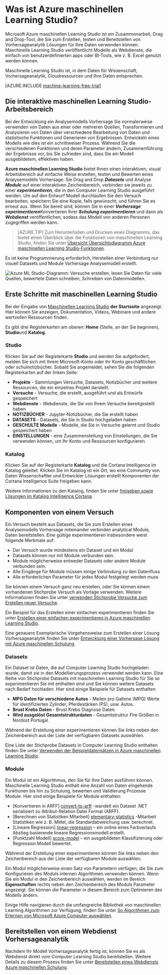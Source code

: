 <properties 
    pageTitle="Was ist Azure maschinellen Learning Studio? | Microsoft Azure"
    description="Übersicht über die Azure ML Studio ein Drag and Drop-Tool für das schnelle Erstellen von Datenmodellen aus einer Bibliothek sofort einsatzbereite von Algorithmen und Module."
    keywords="learning, Azure ml, ml Studio Azure-Computern"
    services="machine-learning"
    documentationCenter=""
    authors="garyericson"
    manager="jhubbard"
    editor="cgronlun"/>

<tags
    ms.service="machine-learning"
    ms.workload="data-services"
    ms.tgt_pltfrm="na"
    ms.devlang="na"
    ms.topic="get-started-article"
    ms.date="09/09/2016"
    ms.author="garye"/>

# <a name="what-is-azure-machine-learning-studio"></a>Was ist Azure maschinellen Learning Studio?

Microsoft Azure maschinellen Learning Studio ist ein Zusammenarbeit, Drag and Drop-Tool, die Sie zum Erstellen, testen und Bereitstellen von Vorhersageanalytik Lösungen für Ihre Daten verwenden können. Maschinelle Learning Studio veröffentlicht Modelle als Webdienste, die einfach von benutzerdefinierten apps oder BI-Tools, wie z. B. Excel genutzt werden können.

Maschinelle Learning Studio ist, in dem Daten für Wissenschaft, Vorhersageanalytik, Cloudressourcen und Ihre Daten entsprechen.

[AZURE.INCLUDE [machine-learning-free-trial](../../includes/machine-learning-free-trial.md)]

## <a name="the-machine-learning-studio-interactive-workspace"></a>Die interaktive maschinellen Learning Studio-Arbeitsbereich

Bei der Entwicklung ein Analysemodells Vorhersage Sie normalerweise verwenden von Daten aus einer oder mehreren Quellen, Transformieren und Analysieren von Daten über verschiedene Bearbeitung von Daten und statistische Funktionen und Generieren von Ergebnissen. Entwickeln eines Modells wie dies ist ein schrittweiser Prozess. Während Sie die verschiedenen Funktionen und deren Parameter ändern, Zusammenführung der Ergebnisse vor, bis Sie zufrieden sind, dass Sie ein Modell ausgebildetem, effektiven haben.

**Azure maschinellen Learning Studio** bietet Ihnen einen interaktiven, visual Arbeitsbereich auf einfache Weise erstellen, testen und Bewerten eines Analysemodells Vorhersage. Sie Drag and Drop ***Datasets*** und Analyse ***Module*** auf einer interaktiven Zeichenbereich, verbinden sie jeweils zu einer ***experimentieren***, die in den Computer Learning Studio ausgeführt werden. Um auf den Entwurf Modell durchlaufen Sie den Versuch bearbeiten, speichern Sie eine Kopie, falls gewünscht, und führen Sie es erneut aus. Wenn Sie bereit sind, können Sie in einer ***Vorhersage experimentieren***Konvertieren Ihrer ***Schulung experimentieren*** und dann als ***Webdienst*** veröffentlichen, sodass das Modell von anderen Personen zugegriffen werden kann.

>[AZURE.TIP] Zum Herunterladen und Drucken eines Diagramms, das bietet einen Überblick über die Funktionen von maschinellen Learning Studio, finden Sie unter [Übersicht Übersichtsdiagramm Azure maschinellen Learning Studio-Funktionen](machine-learning-studio-overview-diagram.md).

Es ist keine Programmierung erforderlich, Herstellen einer Verbindung nur visuell Datasets und Module Vorhersage Analysemodell erstellt.

![Azure ML Studio-Diagramm: Versuche erstellen, lesen Sie Daten für viele Quellen, bewertete Daten schreiben, Schreiben von Datenmodellen.][ml-studio-overview]

## <a name="get-started-with-machine-learning-studio"></a>Erste Schritte mit maschinellen Learning Studio

Bei der Eingabe von [Maschinellen Learning Studio](https://studio.azureml.net) **der Startseite** angezeigt. Hier können Sie anzeigen, Dokumentation, Videos, Webinare und andere wertvollen Ressourcen finden.

Es gibt drei Registerkarten am oberen: **Home** (Stelle, an der Sie beginnen), **Studio**und **Katalog**.

### <a name="studio"></a>Studio

Klicken Sie auf der Registerkarte **Studio** und werden Sie aufgefordert, melden Sie sich mit Ihrem Microsoft-Konto oder Ihr Konto geschäftlichen oder schulnotizbücher. Sobald Sie angemeldet, sehen Sie die folgenden Registerkarten auf der linken Seite:

- **Projekte** - Sammlungen Versuche, Datasets, Notizbücher und weitere Ressourcen, die ein einzelnes Projekt darstellt.
- **Versuche** - Versuche, die erstellt, ausgeführt und als Entwürfe gespeichert
- **Webdienste** - Webdienste, die Sie von Ihrem Versuche bereitgestellt haben
- **NOTIZBÜCHER** - Jupyter-Notizbücher, die Sie erstellt haben
- **DATASETS** - Datasets, die Sie in Studio hochgeladen haben
- **GESCHULTE Modelle** - Modelle, die Sie in Versuche gelernt und Studio gespeichert haben
- **EINSTELLUNGEN** - eine Zusammenstellung von Einstellungen, die Sie verwenden können, um Ihr Konto und Ressourcen konfigurieren.

### <a name="gallery"></a>Katalog

Klicken Sie auf der Registerkarte **Katalog** und die Cortana Intelligence im Katalog geleitet. Klicken Sie im Katalog ist ein Ort, wo eine Community von Daten Wissenschaftler und Entwickler Lösungen erstellt Komponenten der Cortana Intelligence Suite freigeben kann.

Weitere Informationen zu den Katalog, finden Sie unter [freigeben sowie Lösungen im Katalog Intelligence Cortana](machine-learning-gallery-how-to-use-contribute-publish.md).

## <a name="components-of-an-experiment"></a>Komponenten von einem Versuch

Ein Versuch besteht aus Datasets, die Sie zum Erstellen eines Analysemodells Vorhersage miteinander verbinden analytical Module, Daten bereitstellen. Eine gültige experimentieren insbesondere weist folgende Merkmale auf:

- Der Versuch wurde mindestens ein Dataset und ein Modul
- Datasets können nur mit Module verbunden sein.
- Module möglicherweise entweder Datasets oder andere Module verbunden sein.
- Alle Eingänge für Module müssen einige Verbindung zu den Datenfluss
- Alle erforderlichen Parameter für jedes Modul festgelegt werden muss

Sie können einem Versuch ganz neu erstellen, oder Sie können einem vorhandenen Stichprobe Versuch als Vorlage verwenden. Weitere Informationen finden Sie unter [verwenden Stichprobe Versuche zum Erstellen neuer Versuche](machine-learning-sample-experiments.md).

Ein Beispiel für das Erstellen einer einfachen experimentieren finden Sie unter [Erstellen einer einfachen experimentieren in Azure maschinellen Learning Studio](machine-learning-create-experiment.md).

Eine genauere Exemplarische Vorgehensweise zum Erstellen einer Lösung Vorhersageanalytik finden Sie unter [Entwicklung einer Vorhersage Lösung mit Azure maschinellen Schulung](machine-learning-walkthrough-develop-predictive-solution.md).

### <a name="datasets"></a>Datasets

Ein Dataset ist Daten, die auf Computer Learning Studio hochgeladen wurde, damit sie in den Modellierungsprozess verwendet werden kann. Eine Reihe von Stichprobe Datasets mit maschinellen Learning Studio für Sie so experimentieren Sie mit enthalten sind und Sie können weitere Datasets nach Bedarf hochladen. Hier sind einige Beispiele für Datasets enthalten:

- **MPG Daten für verschiedene Autos** - Meilen pro Gallone (MPG) Werte für identifizierten Zylinder, Pferdestärken (PS), usw. Autos.
- **Brust Krebs Daten** - Brust Krebs Diagnose Daten.
- **Wird ausgelöst Gesamtstrukturdaten** - Gesamtstruktur Fire Größen in Nordost Portugal.

Während der Erstellung einer experimentieren können Sie links neben den Zeichenbereich aus der Liste der verfügbaren Datasets auswählen.

Eine Liste der Stichprobe Datasets in Computer Learning Studio enthalten finden Sie unter [Verwenden der Beispieldatensätzen in Azure maschinellen Learning Studio](machine-learning-use-sample-datasets.md).

### <a name="modules"></a>Module

Ein Modul ist ein Algorithmus, den Sie für Ihre Daten ausführen können. Maschinelle Learning Studio enthält eine Anzahl von Daten eingehende Funktionen bis hin zu Schulung, bewerten und Validierung Prozesse Module. Hier sind einige Beispiele für Module enthalten:

- [Konvertieren in ARFF] [ convert-to-arff] -wandelt ein Dataset .NET serialisiert zu Attribut-Relation Datei Format (ARFF).
- [Berechnen von Statistiken Mitarbeit] [ elementary-statistics] -Mitarbeit Statistiken wie z. B. Mittel, die Standardabweichung usw. berechnet.
- [Lineare Regression] [ linear-regression] – ein online eines Farbverlaufs Abstieg basierende lineare Regressionsmodell erstellt.
- [Punktzahl Modell] [ score-model] – ein ausgebildeten Klassifizierung oder Regression Modell bewertet.

Während der Erstellung einer experimentieren können Sie links neben den Zeichenbereich aus der Liste der verfügbaren Module auswählen.  

Ein Modul möglicherweise einen Satz von Parametern verfügen, die Sie zum Konfigurieren des Moduls internen Algorithmen verwenden können. Wenn Sie ein Modul in den Zeichenbereich auswählen, werden im Bereich **Eigenschaften** rechts neben den Zeichenbereich des Moduls Parameter angezeigt. Sie können die Parameter in diesem Bereich zum Optimieren des Modells ändern.

Einige Hilfe navigieren durch die umfangreiche Bibliothek von maschinellen Learning Algorithmen zur Verfügung, finden Sie unter [So Algorithmen zum Erlernen von Microsoft Azure Computer auswählen](machine-learning-algorithm-choice.md).

## <a name="deploying-a-predictive-analytics-web-service"></a>Bereitstellen von einem Webdienst Vorhersageanalytik

Nachdem Ihr Modell Vorhersageanalytik fertig ist, können Sie es als Webdienst direkt vom Computer Learning Studio bereitstellen. Weitere Details zu diesem Prozess finden Sie unter [Bereitstellen eines Webdiensts Azure maschinellen Schulung](machine-learning-publish-a-machine-learning-web-service.md).

[ml-studio-overview]:./media/machine-learning-what-is-ml-studio/azure-ml-studio-diagram.jpg

<!-- Module References -->
[convert-to-arff]: https://msdn.microsoft.com/library/azure/62d2cece-d832-4a7a-a0bd-f01f03af0960/
[elementary-statistics]: https://msdn.microsoft.com/library/azure/3086b8d4-c895-45ba-8aa9-34f0c944d4d3/
[linear-regression]: https://msdn.microsoft.com/library/azure/31960a6f-789b-4cf7-88d6-2e1152c0bd1a/
[score-model]: https://msdn.microsoft.com/library/azure/401b4f92-e724-4d5a-be81-d5b0ff9bdb33/
